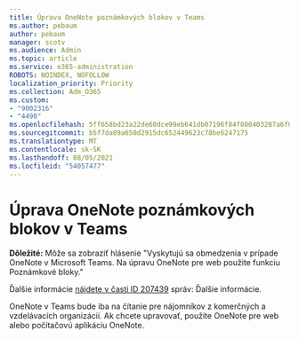 ```yaml
---
title: Úprava OneNote poznámkových blokov v Teams
ms.author: pebaum
author: pebaum
manager: scotv
ms.audience: Admin
ms.topic: article
ms.service: o365-administration
ROBOTS: NOINDEX, NOFOLLOW
localization_priority: Priority
ms.collection: Adm_O365
ms.custom:
- "9002316"
- "4498"
ms.openlocfilehash: 5ff658bd23a22de68dce99eb641db07196f84f080403287a6f06b4d8ff69c7d9
ms.sourcegitcommit: b5f7da89a650d2915dc652449623c78be6247175
ms.translationtype: MT
ms.contentlocale: sk-SK
ms.lasthandoff: 08/05/2021
ms.locfileid: "54057477"
---
```

# <a name="editing-onenote-notebooks-in-teams"></a>Úprava OneNote poznámkových blokov v Teams

**Dôležité:** Môže sa zobraziť hlásenie "Vyskytujú sa obmedzenia v prípade OneNote v Microsoft Teams. Na úpravu OneNote pre web použite funkciu Poznámkové bloky."  

Ďalšie informácie [nájdete v časti ID 207439](https://admin.microsoft.com/Adminportal/Home?source=applauncher#MessageCenter?id=MC207439) správ: Ďalšie informácie.

OneNote v Teams bude iba na čítanie pre nájomníkov z komerčných a vzdelávacích organizácií. Ak chcete upravovať, použite OneNote pre web alebo počítačovú aplikáciu OneNote.

